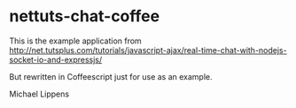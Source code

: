 nettuts-chat-coffee
===================
This is the example application from 
http://net.tutsplus.com/tutorials/javascript-ajax/real-time-chat-with-nodejs-socket-io-and-expressjs/

But rewritten in Coffeescript just for use as an example.

Michael Lippens